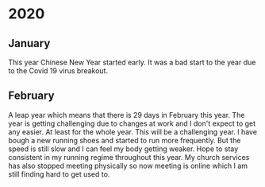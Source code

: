 # 2020

## January

This year Chinese New Year started early. It was a bad start to the year due to the Covid 19 virus breakout. 

## February

A leap year which means that there is 29 days in February this year. The year is getting challenging due to changes at work and I don't expect to get any easier. At least for the whole year. This will be a challenging year. I have bough a new running shoes and started to run more frequently. But the speed is still slow and I can feel my body getting weaker. Hope to stay consistent in my running regime throughout this year. My church services has also stopped meeting physically so now meeting is online which I am still finding hard to get used to. 

##  

